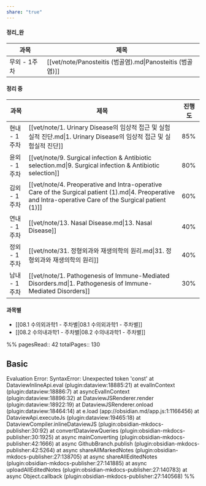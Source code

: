 ```yaml
---
share: "true"
---
```


#### 정리_완

| 과목       | 제목                                                   |
| -------- | ---------------------------------------------------- |
| 무외 - 1주차 | [[vet/note/Panosteitis (범골염).md\|Panosteitis (범골염)]] |


#### 정리 중
| 과목       | 제목                                                                                                                                                         | 진행도 |
| -------- | ---------------------------------------------------------------------------------------------------------------------------------------------------------- | --- |
| 현내 - 1주차 | [[vet/note/1. Urinary Disease의 임상적 접근 및 실험실적 진단.md\|1. Urinary Disease의 임상적 접근 및 실험실적 진단]]                                                                 | 85% |
| 윤외 - 1주차 | [[vet/note/9. Surgical infection & Antibiotic selection.md\|9. Surgical infection & Antibiotic selection]]                                                 | 80% |
| 김외 - 1주차 | [[vet/note/4. Preoperative and Intra-operative Care of the Surgical patient (1).md\|4. Preoperative and Intra-operative Care of the Surgical patient (1)]] | 60% |
| 연내 - 1주차 | [[vet/note/13. Nasal Disease.md\|13. Nasal Disease]]                                                                                                       | 40% |
| 정외 - 1주차 | [[vet/note/31. 정형외과와 재생의학의 원리.md\|31. 정형외과와 재생의학의 원리]]                                                                                                     | 40% |
| 남내 - 1주차 | [[vet/note/1. Pathogenesis of Immune-Mediated Disorders.md\|1. Pathogenesis of Immune-Mediated Disorders]]                                                 | 30% |



#### 과목별
- [[08.1 수의외과학1 - 주차별|08.1 수의외과학1 - 주차별]]
- [[08.2 수의내과학1 - 주차별|08.2 수의내과학1 - 주차별]]

%%
pagesRead:: 42
totalPages:: 130

## Basic 

Evaluation Error: SyntaxError: Unexpected token 'const'
    at DataviewInlineApi.eval (plugin:dataview:18885:21)
    at evalInContext (plugin:dataview:18886:7)
    at asyncEvalInContext (plugin:dataview:18896:32)
    at DataviewJSRenderer.render (plugin:dataview:18922:19)
    at DataviewJSRenderer.onload (plugin:dataview:18464:14)
    at e.load (app://obsidian.md/app.js:1:1166456)
    at DataviewApi.executeJs (plugin:dataview:19465:18)
    at DataviewCompiler.inlineDataviewJS (plugin:obsidian-mkdocs-publisher:30:92)
    at convertDataviewQueries (plugin:obsidian-mkdocs-publisher:30:1925)
    at async mainConverting (plugin:obsidian-mkdocs-publisher:42:1666)
    at async GithubBranch.publish (plugin:obsidian-mkdocs-publisher:42:5264)
    at async shareAllMarkedNotes (plugin:obsidian-mkdocs-publisher:27:138705)
    at async shareAllEditedNotes (plugin:obsidian-mkdocs-publisher:27:141885)
    at async uploadAllEditedNotes (plugin:obsidian-mkdocs-publisher:27:140783)
    at async Object.callback (plugin:obsidian-mkdocs-publisher:27:140568)
%%